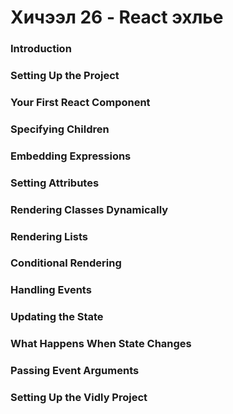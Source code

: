 # Хичээл 26 - React эхлье

### Introduction

### Setting Up the Project

### Your First React Component

### Specifying Children

### Embedding Expressions

### Setting Attributes

### Rendering Classes Dynamically

### Rendering Lists

### Conditional Rendering

### Handling Events

### Updating the State

### What Happens When State Changes

### Passing Event Arguments

### Setting Up the Vidly Project
